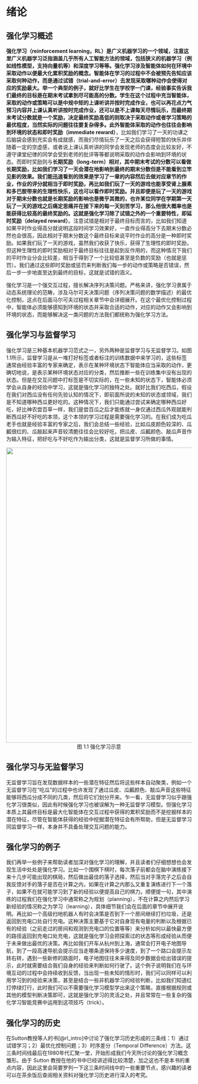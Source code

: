 # 绪论

## 强化学习概述

**强化学习（reinforcement learning，RL）**是广义机器学习的一个领域，注意这里广义机器学习泛指涵盖几乎所有人工智能方法的领域，包括狭义的机器学习（例如线性模型，支持向量机等）和深度学习等等。强化学习涉及智能体如何在环境中采取动作以便最大化累积奖励的概念。智能体在学习的过程中不会被预先告知应该采取何种动作，而是通过**试错（trial-and-error）**去发现采取哪种动作会使得对应的奖励最大。举一个典型的例子，就好比学生在学校学一门课，经验事实告诉我们最终的目标是在期末考试拿到尽可能高的分数。学生在这个过程中充当智能体，采取的动作或策略可以是中规中矩的上课听讲并按时完成作业，也可以再花点力气预习内容并上课认真听讲按时完成作业，还可以是不上课每天尽情玩乐，而最终期末考试分数就是一个奖励，决定最终奖励高低的则取决于采取动作或者学习策略的最优程度，当然实际的问题往往要复杂得多。此外智能体采取的动作也往往会影响到环境的状态和**即时奖励（immediate reward）**，比如我们学习了一天的功课之后脑袋会感到充实会有成就感，而我们尽情玩乐了一天之后会获得短暂的快乐并伴随着一定的空虚感，或者说上课认真听讲的同学会发现老师的态度会比较友好，不遵守课堂纪律的同学会受到老师的批评等等都说明采取的动作会影响到环境的状态。而即时奖励则与**长期奖励（long-term）**相对，其中期末考试的分数可以看做长期奖励，比如我们学习了一天会潜在地影响到最终的期末分数但是不能看到立竿见影的效果。我们能迅速看到的效果是学习了一章的内容然后去做对应章节的作业，作业的评分就相当于即时奖励，再比如我们玩了一天的游戏也能享受肾上腺素和多巴胺带来的生理性快乐，这也可以看作即时奖励。并且即便是玩了一天的游戏对于期末分数也就是长期奖励的影响也是微乎其微的，也许某位同学在学期第一天玩了一天的游戏之后痛定思痛并在接下来的每一天刻苦学习，那么他很大概率也是能获得比较高的最终奖励的。这就是强化学习除了试错之外的一个重要特性，即**延时奖励（delayed reward）**。注意试错是相对于最终目标而言的，比如我们知道如果平时作业得高分就说明这段时间学习效果好，一直作业得高分下去期末分数必然也会很高，因此相对于期末分数这个最终目标来说平时作业的高分是一种即时奖励。如果我们玩了一天的游戏，虽然我们收获了快乐，获得了生理性的即时奖励，但这种生理性的即时奖励相对于最终目标往往是起到反作用的，而这种情况下我们的平时作业分会比较差，相当于得到了一个比较低甚至是负数的奖励（也就是惩罚）。我们通过这些即时奖励或惩罚来判断我们每一步的动作或策略是否错误，然后一步一步地直至达到最终的目标，这就是试错的涵义。

强化学习是一个强交互过程，擅长解决序列决策问题。严格来讲，强化学习隶属于动态系统理论的范畴，涉及马尔可夫决策问题（序列决策问题的数学描述）的最优化控制，这点在后面马尔可夫过程相关章节中会详细展开。在这个最优化控制过程中，智能体必须能够感知到环境的状态并采取合适的动作，对应的动作又会影响到环境的状态，而能够解决这一类问题的方法我们都统称为强化学习方法。

## 强化学习与监督学习

强化学习是三种基本机器学习范式之一，另外两种是监督学习与无监督学习。如图1.1所示，监督学习是从一堆打好标签或者标注的训练数据中来学习的，这些标签通常由经验丰富的专家来确定，表示在某种环境状态下智能体应当采取的动作，更确切地说，是表示某种环境状态对应的分类，然后推断一些在训练集中没有出现的状态。但是在交互问题中打标签是不切实际的，在一些未知的状态下，智能体必须学会从自身的经验中学习，这就是强化学习的独特之处。就好比我们吃西瓜，假设在我们对西瓜没有任何先验认知的情况下，即前面所说的未知的状态或领域，我们是不知道哪种西瓜更好吃的。这种情况下，我们只能通过尝试来确定哪种西瓜好吃，好比神农尝百草一样，我们是尝百瓜之后才能练就一身仅通过西瓜外观就能判断西瓜好不好吃的本领，这个本领的学习过程是需要强化学习的。在我们成为吃瓜老手也就是经验丰富的专家之后，我们会总结一些经验，比如瓜皮颜色较深的、瓜瓤很红的、瓜敲起来声音较清脆往往会比较好吃，把瓜皮、瓜瓤颜色、敲瓜声音作为输入特征，把好吃与不好吃作为输出分类，这就是监督学习所做的事情。

<div align=center>
<img width="800" src="../figs/ch1/supervise_learning.png"/>
</div>
<div align=center>图 1.1 强化学习示意</div>

## 强化学习与无监督学习

无监督学习旨在发现数据样本的一些潜在特征然后将这些样本自动聚类，例如一个无监督学习在“吃瓜”的过程中也许发现了通过瓜皮、瓜瓤颜色、敲瓜声音这些特征能够将西瓜分成不同的几类，然后将它们划分开来。乍一看，无监督学习似乎跟强化学习很类似，因此有时候强化学习也被误解为一种无监督学习模型。但强化学习本质上其最终目标是最大化智能体在交互过程中获得的累积奖励而不是挖掘样本的潜在特征，尽管在智能体获得的经验中挖掘潜在特征会有所帮助，但是无监督学习同监督学习一样，本身并不具备处理交互问题的能力。

## 强化学习的例子

我们再举一些例子来帮助读者加深对强化学习的理解，并且读者们仔细想想也会发现生活中处处是强化学习。比如一个围棋下棋时，每次落子前都会在脑中演练接下来十几步可能出现的棋局，然后做出最佳的落子选择，然后当对手落完子之后会自我反馈对手的落子是否在计算之内，如果在计算之内那么又重复演练进行下一个落子，如果不在就可能学习到了新的经验以便提高自己的棋力。顺便提一句，其中演练的过程我们在强化学习中通常称之为规划（planning），不在计算之内然后学习新经验的情况称之为学习（learning），具体细节我们会在后面的章节中展开说明。再比如一个高级扫地机器人有时会决策是否到下一个房间继续打扫垃圾，还是返回到充电口处自行充电。这种决策主要基于它对自身现有电量的判断以及根据已有的经验（之前走过的房间和观测到充电口的位置等等）来分析如何以最快最方便的路径返回到充电口处充电，这就是强化学习会把探索过的状态等形成经验从而便于未来做出最优的决策。再比如我们开车从杭州到上海，通常会打开电子地图导航，到了一段高速导航会提示应当走哪条道保持多少速度，到了一个路口会提示左转右转，遇到一些新修的路面时，电子地图往往未来得及同步数据会给出错误的提示，此时就需要结合我们自身的经验来判断如何行驶了。这个例子说明我们在与环境互动的过程中会持续收到反馈，当出现一些未知的情形时，我们可以同样可以利用学习到的经验来决策，甚至是结合一些非机器学习的经验判断，比如我们知道红灯停绿灯行，此时我们可以不需要强化学习模型学出来这个策略，直接根据规则或其他的模型判断决策即可，这就是强化学习的灵活之处，并且常常在一些复杂的强化学习智能竞赛中运用到这项技巧（trick）。

## 强化学习的历史

在Sutton教授等人的书[@rl_intro]中讨论了强化学习历史形成的三条线：1）通过试错学习；2）最优化控制问题；3）时序差分（Temporal Difference）方法。这三条时间线最后在1980年代汇聚一堂，开始形成我们今天所讨论的强化学习概念雏形。由于 Sutton 教授在他的书中已经讲述得比较清楚，加之这也不是本书的重点内容，因此这里会简要罗列一下这三条时间线中的一些重要节点，感兴趣的读者可以在茶余饭后查阅相关资料对强化学习历史进行深入的考究。